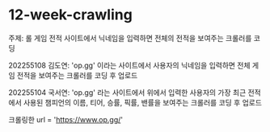 # 12-week-crawling

주제: 롤 게임 전적 사이트에서 닉네임을 입력하면 전체의 전적을 보여주는 크롤러를 코딩

202255108 김도연: 'op.gg' 이라는 사이트에서 사용자의 닉네임을 입력하면 전체 게임 전적을 보여주는 크롤러를 코딩 후 업로드

202255104 국서연: 'op.gg' 라는 사이트에서 위에서 입력한 사용자의 가장 최근 전적에서 사용된 챔피언의 이름, 티어, 승률, 픽률, 밴률을 보여주는 크롤러를 코딩 후 업로드



크롤링한 url = 'https://www.op.gg/'
